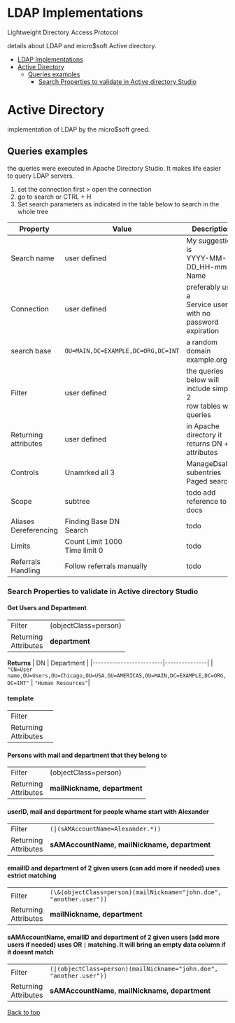 # LDAP Implementations
Lightweight Directory Access Protocol

details about LDAP and micro$soft Active directory.


- [LDAP Implementations](#ldap-implementations)
- [Active Directory](#active-directory)
  - [Queries examples](#queries-examples)
    - [Search Properties to validate in Active directory Studio](#search-properties-to-validate-in-active-directory-studio)

# Active Directory
implementation of LDAP by the micro$soft greed.

## Queries examples
the queries were executed in Apache Directory Studio. It makes life easier to query LDAP servers.

1. set the connection first > open the connection
1. go to search or CTRL + H
1. Set search parameters as indicated in the table below to search in the whole tree

| Property                 | Value                            | Description                                                        |
|--------------------------|----------------------------------|--------------------------------------------------------------------|
| Search name              | user defined                     | My suggestion is<br>YYYY-MM-DD_HH-mm-Name                          |
| Connection               | user defined                     | preferably use a <br>Service user with no<br>password expiration   |
| search base              |`OU=MAIN,DC=EXAMPLE,DC=ORG,DC=INT`| a random domain <br>example.org.int                                |
| Filter                   | user defined                     | the queries below will include simple 2<br>row tables with queries |
| Returning <br>attributes | user defined                     | in Apache directory it returns DN + attributes                     |
| Controls                 | Unamrked all 3                   | ManageDsalT<br>subentries<br>Paged search                          |
| Scope                    | subtree                          | todo add reference to docs                                         |
| Aliases Dereferencing    | Finding Base DN<br>Search        | todo                                                               |
| Limits                   | Count Limit 1000<br>Time limit 0 | todo                                                               |
| Referrals Handling       | Follow referrals manually        | todo                                                               |


### Search Properties to validate in Active directory Studio

#### Get Users and Department

|                         |               |
|-------------------------|---------------|
| Filter                  | (objectClass=person) |
| Returning<br>Attributes | **department** |


**Returns**
|     DN                  |    Department           |
|-------------------------|---------------|
| `"CN=User name,OU=Users,OU=Chicago,OU=USA,OU=AMERICAS,OU=MAIN,DC=EXAMPLE,DC=ORG,DC=INT"` | `"Human Resources"`|

#### template
|                         |               |
|-------------------------|---------------|
| Filter                  |             |
| Returning<br>Attributes |             |


#### Persons with mail and department that they belong to
|                         |               |
|-------------------------|---------------|
| Filter                  |  (objectClass=person)    |
| Returning<br>Attributes | **mailNickname, department** |

#### userID, mail and department for people whame start with Alexander
|                         |               |
|-------------------------|---------------|
| Filter                  | `(\|(sAMAccountName=Alexander.*))`  |
| Returning<br>Attributes | **sAMAccountName, mailNickname, department** |

#### emailID and department of 2 given users (can add more if needed) uses estrict matching
|                         |               |
|-------------------------|---------------|
| Filter                  | `(\&(objectClass=person)(mailNickname="john.doe", "another.user"))` |
| Returning<br>Attributes | **mailNickname, department** |

#### sAMAccountName, emailID and department of 2 given users (add more users if needed) uses OR `|` matching. It will bring an empty data column if it doesnt match
|                         |               |
|-------------------------|---------------|
| Filter                  | `(\|(objectClass=person)(mailNickname="john.doe", "another.user"))` |
| Returning<br>Attributes | **sAMAccountName, mailNickname, department** |

[Back to top](#)